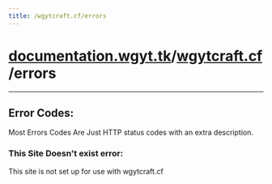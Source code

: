 ```yaml
---
title: /wgytcraft.cf/errors
---
```

# [documentation.wgyt.tk](https://documentation.wgyt.tk)/[wgytcraft.cf](https://documentation.wgyt.tk/wgytcraft.cf)/errors
_________________
## Error Codes:
Most Errors Codes Are Just HTTP status codes with an extra description.
### This Site Doesn't exist error:
This site is not set up for use with wgytcraft.cf
